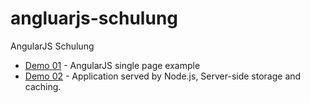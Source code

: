 angluarjs-schulung
==================

AngularJS Schulung

  * [Demo 01](demo01) - AngularJS single page example
  * [Demo 02](demo02) - Application served by Node.js, Server-side storage and caching.

